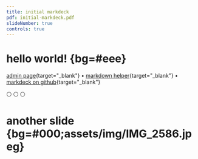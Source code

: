 ```yaml
---
title: initial markdeck
pdf: initial-markdeck.pdf
slideNumber: true
controls: true
---
```


# hello world! {bg=#eee}

[admin page](/admin.html){target="_blank"}
•
[markdown helper](/helper/){target="_blank"}
•
[markdeck on github](https://arnehilmann.github.io/markdeck/){target="_blank"}

⚪ ⚪ ⚪


# another slide {bg=#000;assets/img/IMG_2586.jpeg}
